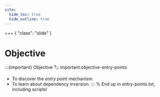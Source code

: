 ```yaml
---
site:
  hide_toc: true
  hide_outline: true
---
```


+++ { "class": "slide" }

# Objective

:::{important} Objective
:label: important:objective-entry-points

- To discover the _entry point_ mechanism.
- To learn about dependency inversion.
  :::
  % End up in entry-points.txt, including scripts!
